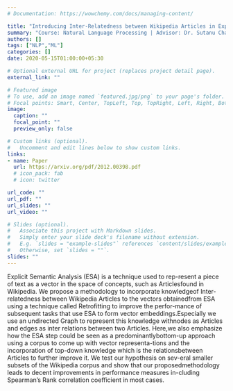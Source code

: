 ```yaml
---
# Documentation: https://wowchemy.com/docs/managing-content/

title: "Introducing Inter-Relatedness between Wikipedia Articles in Explicit Semantic Analysis"
summary: "Course: Natural Language Processing​ | ​Advisor: Dr. Sutanu Chakraborti, CSE, IIT Madras"
authors: []
tags: ["NLP","ML"]
categories: []
date: 2020-05-15T01:00:00+05:30

# Optional external URL for project (replaces project detail page).
external_link: ""

# Featured image
# To use, add an image named `featured.jpg/png` to your page's folder.
# Focal points: Smart, Center, TopLeft, Top, TopRight, Left, Right, BottomLeft, Bottom, BottomRight.
image:
  caption: ""
  focal_point: ""
  preview_only: false

# Custom links (optional).
#   Uncomment and edit lines below to show custom links.
links:
- name: Paper
  url: https://arxiv.org/pdf/2012.00398.pdf
  # icon_pack: fab
  # icon: twitter

url_code: ""
url_pdf: ""
url_slides: ""
url_video: ""

# Slides (optional).
#   Associate this project with Markdown slides.
#   Simply enter your slide deck's filename without extension.
#   E.g. `slides = "example-slides"` references `content/slides/example-slides.md`.
#   Otherwise, set `slides = ""`.
slides: ""
---
```

Explicit Semantic Analysis (ESA) is a technique used to rep-resent a piece of text as a vector in the space of concepts, such as Articlesfound in Wikipedia. We propose a methodology to incorporate knowledgeof Inter-relatedness between Wikipedia Articles to the vectors obtainedfrom ESA using a technique called Retrofitting to improve the perfor-mance  of  subsequent  tasks  that  use  ESA  to  form  vector  embeddings.Especially we use an undirected Graph to represent this knowledge withnodes as Articles and edges as inter relations between two Articles. Here,we also emphasize how the ESA step could be seen as a predominantlybottom-up approach using a corpus to come up with vector representa-tions and the incorporation of top-down knowledge which is the relationsbetween Articles to further improve it. We test our hypothesis on sev-eral smaller subsets of the Wikipedia corpus and show that our proposedmethodology leads to decent improvements in performance measures in-cluding Spearman’s Rank correlation coefficient in most cases.
